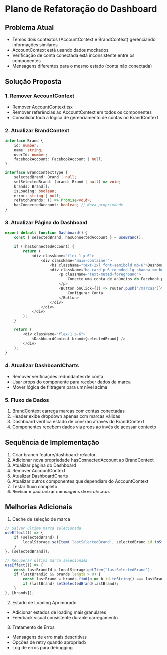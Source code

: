 # Plano de Refatoração do Dashboard

## Problema Atual
- Temos dois contextos (AccountContext e BrandContext) gerenciando informações similares
- AccountContext está usando dados mockados
- Verificação de conta conectada está inconsistente entre os componentes
- Mensagens diferentes para o mesmo estado (conta não conectada)

## Solução Proposta

### 1. Remover AccountContext
- Remover AccountContext.tsx
- Remover referências ao AccountContext em todos os componentes
- Consolidar toda a lógica de gerenciamento de contas no BrandContext

### 2. Atualizar BrandContext
```typescript
interface Brand {
    id: number;
    name: string;
    userId: number;
    facebookAccount: FacebookAccount | null;
}

interface BrandContextType {
    selectedBrand: Brand | null;
    setSelectedBrand: (brand: Brand | null) => void;
    brands: Brand[];
    isLoading: boolean;
    error: string | null;
    refetchBrands: () => Promise<void>;
    hasConnectedAccount: boolean; // Nova propriedade
}
```

### 3. Atualizar Página do Dashboard
```typescript
export default function Dashboard() {
    const { selectedBrand, hasConnectedAccount } = useBrand();

    if (!hasConnectedAccount) {
        return (
            <div className="flex-1 p-6">
                <div className="main-container">
                    <h1 className="text-2xl font-semibold mb-6">Dashboard</h1>
                    <div className="bg-card p-6 rounded-lg shadow-sm border text-center space-y-4">
                        <p className="text-muted-foreground">
                            Conecte uma conta de anúncios do Facebook para visualizar suas métricas.
                        </p>
                        <Button onClick={() => router.push("/marcas")}>
                            Configurar Conta
                        </Button>
                    </div>
                </div>
            </div>
        );
    }

    return (
        <div className="flex-1 p-6">
            <DashboardContent brand={selectedBrand} />
        </div>
    );
}
```

### 4. Atualizar DashboardCharts
- Remover verificações redundantes de conta
- Usar props do componente para receber dados da marca
- Mover lógica de filtragem para um nível acima

### 5. Fluxo de Dados
1. BrandContext carrega marcas com contas conectadas
2. Header exibe dropdown apenas com marcas válidas
3. Dashboard verifica estado de conexão através do BrandContext
4. Componentes recebem dados via props ao invés de acessar contexto

## Sequência de Implementação

1. Criar branch feature/dashboard-refactor
2. Adicionar nova propriedade hasConnectedAccount ao BrandContext
3. Atualizar página do Dashboard
4. Remover AccountContext
5. Atualizar DashboardCharts
6. Atualizar outros componentes que dependiam do AccountContext
7. Testar fluxo completo
8. Revisar e padronizar mensagens de erro/status

## Melhorias Adicionais

1. Cache de seleção de marca
```typescript
// Salvar última marca selecionada
useEffect(() => {
    if (selectedBrand) {
        localStorage.setItem('lastSelectedBrand', selectedBrand.id.toString());
    }
}, [selectedBrand]);

// Recuperar última marca selecionada
useEffect(() => {
    const lastBrandId = localStorage.getItem('lastSelectedBrand');
    if (lastBrandId && brands.length > 0) {
        const lastBrand = brands.find(b => b.id.toString() === lastBrandId);
        if (lastBrand) setSelectedBrand(lastBrand);
    }
}, [brands]);
```

2. Estado de Loading Aprimorado
- Adicionar estados de loading mais granulares
- Feedback visual consistente durante carregamento

3. Tratamento de Erros
- Mensagens de erro mais descritivas
- Opções de retry quando apropriado
- Log de erros para debugging